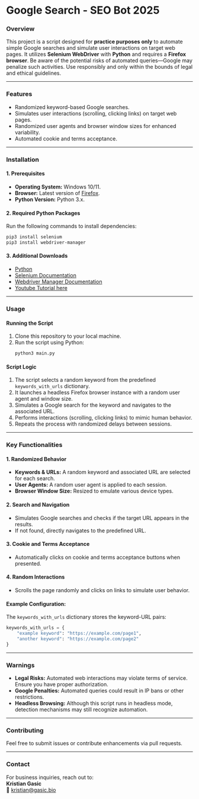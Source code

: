 # Google Search - SEO Bot 2025

### Overview
This project is a script designed for **practice purposes only** to automate simple Google searches and simulate user interactions on target web pages. It utilizes **Selenium WebDriver** with **Python** and requires a **Firefox browser**. Be aware of the potential risks of automated queries—Google may penalize such activities. Use responsibly and only within the bounds of legal and ethical guidelines.

---

### Features
- Randomized keyword-based Google searches.
- Simulates user interactions (scrolling, clicking links) on target web pages.
- Randomized user agents and browser window sizes for enhanced variability.
- Automated cookie and terms acceptance.

---

### Installation

#### 1. Prerequisites
- **Operating System:** Windows 10/11.
- **Browser:** Latest version of [Firefox](https://www.mozilla.org/en-US/firefox/new/).
- **Python Version:** Python 3.x.

#### 2. Required Python Packages
Run the following commands to install dependencies:
```bash
pip3 install selenium
pip3 install webdriver-manager
```

#### 3. Additional Downloads
- [Python](https://www.python.org/downloads/)
- [Selenium Documentation](https://www.selenium.dev/documentation/en/)
- [Webdriver Manager Documentation](https://pypi.org/project/webdriver-manager/)
- [Youtube Tutorial here](https://www.youtube.com/watch?v=FwXxlSh61eI)

---

### Usage

#### Running the Script
1. Clone this repository to your local machine.
2. Run the script using Python:
   ```bash
   python3 main.py
   ```

#### Script Logic
1. The script selects a random keyword from the predefined `keywords_with_urls` dictionary.
2. It launches a headless Firefox browser instance with a random user agent and window size.
3. Simulates a Google search for the keyword and navigates to the associated URL.
4. Performs interactions (scrolling, clicking links) to mimic human behavior.
5. Repeats the process with randomized delays between sessions.

---

### Key Functionalities

#### 1. Randomized Behavior
- **Keywords & URLs:** A random keyword and associated URL are selected for each search.
- **User Agents:** A random user agent is applied to each session.
- **Browser Window Size:** Resized to emulate various device types.

#### 2. Search and Navigation
- Simulates Google searches and checks if the target URL appears in the results.
- If not found, directly navigates to the predefined URL.

#### 3. Cookie and Terms Acceptance
- Automatically clicks on cookie and terms acceptance buttons when presented.

#### 4. Random Interactions
- Scrolls the page randomly and clicks on links to simulate user behavior.

#### Example Configuration:
The `keywords_with_urls` dictionary stores the keyword-URL pairs:
```python
keywords_with_urls = {
    "example keyword": "https://example.com/page1",
    "another keyword": "https://example.com/page2"
}
```

---

### Warnings
- **Legal Risks:** Automated web interactions may violate terms of service. Ensure you have proper authorization.
- **Google Penalties:** Automated queries could result in IP bans or other restrictions.
- **Headless Browsing:** Although this script runs in headless mode, detection mechanisms may still recognize automation.

---

### Contributing
Feel free to submit issues or contribute enhancements via pull requests.

---

### Contact
For business inquiries, reach out to:  
**Kristian Gasic**  
📧 kristian@gasic.bio  
